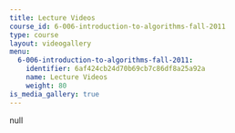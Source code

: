 ```yaml
---
title: Lecture Videos
course_id: 6-006-introduction-to-algorithms-fall-2011
type: course
layout: videogallery
menu:
  6-006-introduction-to-algorithms-fall-2011:
    identifier: 6af424cb24d70b69cb7c86df8a25a92a
    name: Lecture Videos
    weight: 80
is_media_gallery: true
---
```

null